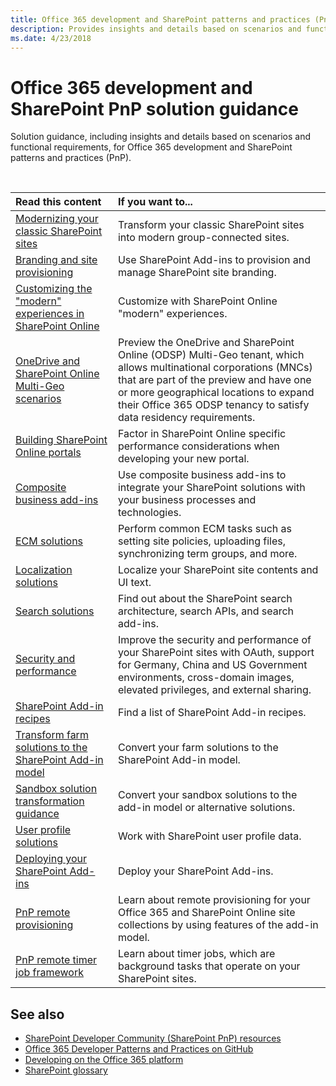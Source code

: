 ```yaml
---
title: Office 365 development and SharePoint patterns and practices (PnP) solution guidance
description: Provides insights and details based on scenarios and functional requirements.
ms.date: 4/23/2018
---
```


# Office 365 development and SharePoint PnP solution guidance

Solution guidance, including insights and details based on scenarios and functional requirements, for Office 365 development and SharePoint patterns and practices (PnP). 

<br/>

|Read this content|If you want to...|
|:-----|:-----|
|[Modernizing your classic SharePoint sites](../transform/modernize-classic-sites.md)|Transform your classic SharePoint sites into modern group-connected sites.|
|[Branding and site provisioning](Branding-and-site-provisioning-solutions-for-SharePoint.md)|Use SharePoint Add-ins to provision and manage SharePoint site branding.|
|[Customizing the "modern" experiences in SharePoint Online](modern-experience-customizations.md)|Customize with SharePoint Online "modern" experiences.|
|[OneDrive and SharePoint Online Multi-Geo scenarios](multigeo-introduction.md)| Preview the OneDrive and SharePoint Online (ODSP) Multi-Geo tenant, which allows multinational corporations (MNCs) that are part of the preview and have one or more geographical locations to expand their Office 365 ODSP tenancy to satisfy data residency requirements.|
|[Building SharePoint Online portals](portal-overview.md) |Factor in SharePoint Online specific performance considerations when developing your new portal. |
|[Composite business add-ins](composite-business-apps-for-sharepoint.md)|Use composite business add-ins to integrate your SharePoint solutions with your business processes and technologies. |
|[ECM solutions](Enterprise-Content-Management-solutions-for-SharePoint-2013-and-SharePoint-Online.md)|Perform common ECM tasks such as setting site policies, uploading files, synchronizing term groups, and more.|
|[Localization solutions](localization-solutions-for-sharepoint-2013-and-sharepoint-online.md)|Localize your SharePoint site contents and UI text.|
|[Search solutions](search-solutions-in-sharepoint-2013-and-sharepoint-online.md)|Find out about the SharePoint search architecture, search APIs, and search add-ins.|
|[Security and performance](security-and-performance.md)|Improve the security and performance of your SharePoint sites with OAuth, support for Germany, China and US Government environments, cross-domain images, elevated privileges, and external sharing.|
|[SharePoint Add-in recipes](sharepoint-add-in-recipes.md)|Find a list of SharePoint Add-in recipes.|
|[Transform farm solutions to the SharePoint Add-in model](Transform-farm-solutions-to-the-SharePoint-app-model.md)|Convert your farm solutions to the SharePoint Add-in model.|
|[Sandbox solution transformation guidance](sandbox-solution-transformation-guidance.md)|Convert your sandbox solutions to the add-in model or alternative solutions.|
|[User profile solutions](user-profile-solutions-for-sharepoint.md)|Work with SharePoint user profile data.|
|[Deploying your SharePoint Add-ins](deploying-your-sharepoint-add-ins.md)|Deploy your SharePoint Add-ins.|
|[PnP remote provisioning](pnp-remote-provisioning.md)|Learn about remote provisioning for your Office 365 and SharePoint Online site collections by using features of the add-in model.|
|[PnP remote timer job framework](pnp-remote-timer-job-framework.md)|Learn about timer jobs, which are background tasks that operate on your SharePoint sites.|


## See also

- [SharePoint Developer Community (SharePoint PnP) resources](../community/community.md)  
- [Office 365 Developer Patterns and Practices on GitHub](https://github.com/SharePoint/PnP)  
- [Developing on the Office 365 platform](http://msdn.microsoft.com/en-us/office/office365/howto/platform-development-overview)
- [SharePoint glossary](../general-development/sharepoint-glossary.md) 
 